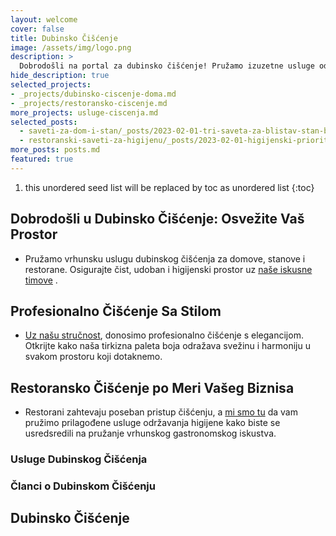 ```yaml
---
layout: welcome
cover: false
title: Dubinsko Čišćenje
image: /assets/img/logo.png
description: >
  Dobrodošli na portal za dubinsko čišćenje! Pružamo izuzetne usluge održavanja čistoće u različitim prostorima, uključujući domove, kuće i poslovne objekte poput restorana.
hide_description: true
selected_projects:
- _projects/dubinsko-ciscenje-doma.md
- _projects/restoransko-ciscenje.md
more_projects: usluge-ciscenja.md
selected_posts:
  - saveti-za-dom-i-stan/_posts/2023-02-01-tri-saveta-za-blistav-stan-bez-napora.md
  - restoranski-saveti-za-higijenu/_posts/2023-02-01-higijenski-prioriteti-u-restoranu-sta-treba-da-znate.md
more_posts: posts.md
featured: true
---
```


1. this unordered seed list will be replaced by toc as unordered list
{:toc}

## Dobrodošli u Dubinsko Čišćenje: Osvežite Vaš Prostor

- Pružamo vrhunsku uslugu dubinskog čišćenja za domove, stanove i restorane. Osigurajte čist, udoban i higijenski prostor uz [naše iskusne timove](/kontakt/) .

## Profesionalno Čišćenje Sa Stilom

- [Uz našu stručnost](/kontakt/), donosimo profesionalno čišćenje s elegancijom. Otkrijte kako naša tirkizna paleta boja odražava svežinu i harmoniju u svakom prostoru koji dotaknemo.

## Restoransko Čišćenje po Meri Vašeg Biznisa

- Restorani zahtevaju poseban pristup čišćenju, a [mi smo tu](/kontakt/) da vam pružimo prilagođene usluge održavanja higijene kako biste se usredsredili na pružanje vrhunskog gastronomskog iskustva.


### Usluge Dubinskog Čišćenja

<!--projects-->

### Članci o Dubinskom Čišćenju

<!--posts-->

## Dubinsko Čišćenje

<!--author-->
